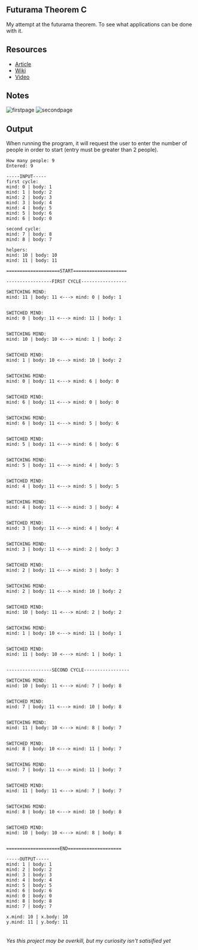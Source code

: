 ## Futurama Theorem C

My attempt at the futurama theorem. To see what applications can be done with it.

## Resources
* [Article](https://medium.com/@mikaeldavidsson/the-futurama-theorem-103980db677b)
* [Wiki](https://theinfosphere.org/Futurama_theorem)
* [Video](https://www.youtube.com/watch?v=ILmrtHlP9xY)

## Notes
![firstpage](./first_page.jpg)
![secondpage](./second_page.jpg)

## Output
When running the program, it will request the user to enter the number of people in order to start (entry must be greater than 2 people). 

```
How many people: 9
Entered: 9

-----INPUT-----
first cycle:
mind: 0 | body: 1
mind: 1 | body: 2
mind: 2 | body: 3
mind: 3 | body: 4
mind: 4 | body: 5
mind: 5 | body: 6
mind: 6 | body: 0

second cycle:
mind: 7 | body: 8
mind: 8 | body: 7

helpers:
mind: 10 | body: 10 
mind: 11 | body: 11

====================START====================

-----------------FIRST CYCLE-----------------

SWITCHING MIND:
mind: 11 | body: 11 <---> mind: 0 | body: 1


SWITCHED MIND:
mind: 0 | body: 11 <---> mind: 11 | body: 1


SWITCHING MIND:
mind: 10 | body: 10 <---> mind: 1 | body: 2


SWITCHED MIND:
mind: 1 | body: 10 <---> mind: 10 | body: 2


SWITCHING MIND:
mind: 0 | body: 11 <---> mind: 6 | body: 0


SWITCHED MIND:
mind: 6 | body: 11 <---> mind: 0 | body: 0


SWITCHING MIND:
mind: 6 | body: 11 <---> mind: 5 | body: 6


SWITCHED MIND:
mind: 5 | body: 11 <---> mind: 6 | body: 6


SWITCHING MIND:
mind: 5 | body: 11 <---> mind: 4 | body: 5


SWITCHED MIND:
mind: 4 | body: 11 <---> mind: 5 | body: 5


SWITCHING MIND:
mind: 4 | body: 11 <---> mind: 3 | body: 4


SWITCHED MIND:
mind: 3 | body: 11 <---> mind: 4 | body: 4


SWITCHING MIND:
mind: 3 | body: 11 <---> mind: 2 | body: 3


SWITCHED MIND:
mind: 2 | body: 11 <---> mind: 3 | body: 3


SWITCHING MIND:
mind: 2 | body: 11 <---> mind: 10 | body: 2


SWITCHED MIND:
mind: 10 | body: 11 <---> mind: 2 | body: 2


SWITCHING MIND:
mind: 1 | body: 10 <---> mind: 11 | body: 1


SWITCHED MIND:
mind: 11 | body: 10 <---> mind: 1 | body: 1


-----------------SECOND CYCLE-----------------

SWITCHING MIND:
mind: 10 | body: 11 <---> mind: 7 | body: 8


SWITCHED MIND:
mind: 7 | body: 11 <---> mind: 10 | body: 8


SWITCHING MIND:
mind: 11 | body: 10 <---> mind: 8 | body: 7


SWITCHED MIND:
mind: 8 | body: 10 <---> mind: 11 | body: 7


SWITCHING MIND:
mind: 7 | body: 11 <---> mind: 11 | body: 7


SWITCHED MIND:
mind: 11 | body: 11 <---> mind: 7 | body: 7


SWITCHING MIND:
mind: 8 | body: 10 <---> mind: 10 | body: 8


SWITCHED MIND:
mind: 10 | body: 10 <---> mind: 8 | body: 8


====================END====================

-----OUTPUT-----
mind: 1 | body: 1
mind: 2 | body: 2
mind: 3 | body: 3
mind: 4 | body: 4
mind: 5 | body: 5
mind: 6 | body: 6
mind: 0 | body: 0
mind: 8 | body: 8
mind: 7 | body: 7

x.mind: 10 | x.body: 10
y.mind: 11 | y.body: 11


```

###### Yes this project may be overkill, but my curiosity isn't satisified yet
